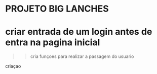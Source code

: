 #      PROJETO BIG LANCHES

<h1>criar entrada de um login antes de entra na pagina inicial</h1>

>>cria funçoes para realizar a passagem do usuario

criaçao 
